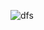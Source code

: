 ![dfs](https://user-images.githubusercontent.com/72718608/129572156-ab8dda31-aefe-4942-8631-c0e265dbea64.png)
